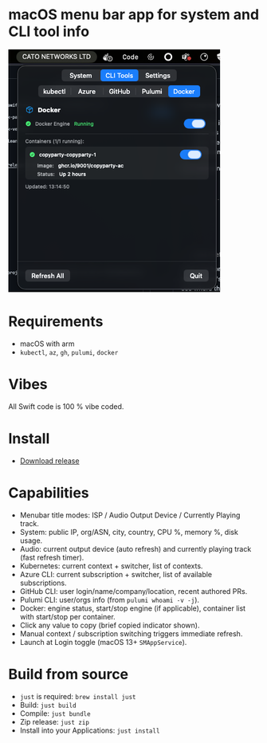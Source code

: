 # macOS menu bar app for system and CLI tool info

![example.png](example.png)

# Requirements
- macOS with arm
- `kubectl`, `az`, `gh`, `pulumi`, `docker` 

# Vibes
All Swift code is 100 % vibe coded.

# Install
- [Download release](https://github.com/jensbech/isp-name/releases)

# Capabilities
- Menubar title modes: ISP / Audio Output Device / Currently Playing track.
- System: public IP, org/ASN, city, country, CPU %, memory %, disk usage.
- Audio: current output device (auto refresh) and currently playing track (fast refresh timer).
- Kubernetes: current context + switcher, list of contexts.
- Azure CLI: current subscription + switcher, list of available subscriptions.
- GitHub CLI: user login/name/company/location, recent authored PRs.
- Pulumi CLI: user/orgs info (from `pulumi whoami -v -j`).
- Docker: engine status, start/stop engine (if applicable), container list with start/stop per container.
- Click any value to copy (brief copied indicator shown).
- Manual context / subscription switching triggers immediate refresh.
- Launch at Login toggle (macOS 13+ `SMAppService`).

# Build from source
- `just` is required: `brew install just`
- Build: `just build`
- Compile: `just bundle`
- Zip release: `just zip`
- Install into your Applications: `just install`